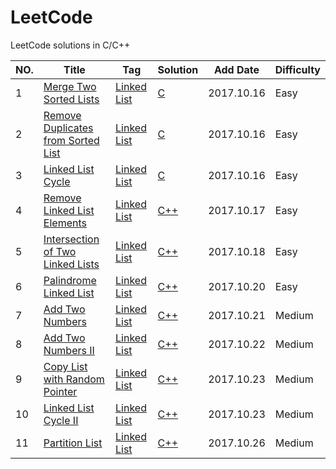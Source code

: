 # LeetCode  
LeetCode solutions in C/C++


|NO.|Title|Tag|Solution|Add Date|Difficulty|
|---|-----|---|--------|--------|----------|
|1|[Merge Two Sorted Lists][1]|[Linked List][Tag Linked List]|[C](01.Merge%20Two%20Sorted%20Lists/solution.h)|2017.10.16|Easy|
|2|[Remove Duplicates from Sorted List][2]|[Linked List][Tag Linked List]|[C](002.Remove%20Duplicates%20from%20Sorted%20List/solution.h)|2017.10.16|Easy|
|3|[Linked List Cycle][3]|[Linked List][Tag Linked List]|[C](003.Linked%20List%20Cycle/solution.h)|2017.10.16|Easy|
|4|[Remove Linked List Elements][4]|[Linked List][Tag Linked List]|[C++](004.Remove%20Linked%20List%20Elements/solution.h)|2017.10.17|Easy|
|5|[Intersection of Two Linked Lists][5]|[Linked List][Tag Linked List]|[C++](005.Intersection%20of%20Two%20Linked%20Lists/solution.h)|2017.10.18|Easy|
|6|[Palindrome Linked List][6]|[Linked List][Tag Linked List]|[C++](006.Palindrome%20Linked%20List/solution.h)|2017.10.20|Easy|
|7|[Add Two Numbers][7]|[Linked List][Tag Linked List]|[C++](007.Add%20Two%20Numbers/solution2.h)|2017.10.21|Medium|
|8|[Add Two Numbers II][8]|[Linked List][Tag Linked List]|[C++](008.Add%20Two%20Numbers%20II/solution.h)|2017.10.22|Medium|
|9|[Copy List with Random Pointer][9]|[Linked List][Tag Linked List]|[C++](009.Copy%20List%20with%20Random%20Pointer/solution.h)|2017.10.23|Medium|
|10|[Linked List Cycle II][10]|[Linked List][Tag Linked List]|[C++](010.Linked%20List%20Cycle%20II)|2017.10.23|Medium|
|11|[Partition List][11]|[Linked List][Tag Linked List]|[C++](011.Partition%20List/solution.h)|2017.10.26|Medium|

[1]:https://leetcode.com/problems/merge-two-sorted-lists/description/
[2]:https://leetcode.com/problems/remove-duplicates-from-sorted-list/description/
[3]:https://leetcode.com/problems/linked-list-cycle/description/
[4]:https://leetcode.com/problems/remove-linked-list-elements/description/
[5]:https://leetcode.com/problems/intersection-of-two-linked-lists/description/
[6]:https://leetcode.com/problems/reverse-linked-list/description/
[7]:https://leetcode.com/problems/add-two-numbers/description/
[8]:https://leetcode.com/problems/add-two-numbers-ii/description/
[9]:https://leetcode.com/problems/copy-list-with-random-pointer/description/
[10]:https://leetcode.com/problems/linked-list-cycle-ii/description/
[11]:https://leetcode.com/problems/partition-list/description/

[Tag Linked List]:https://leetcode.com/problemset/all/?topicSlugs=linked-list
